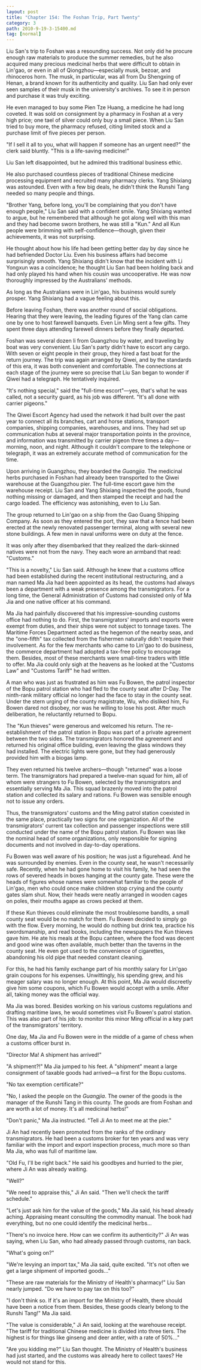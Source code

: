 ```yaml
---
layout: post
title: "Chapter 154: The Foshan Trip, Part Twenty"
category: 3
path: 2010-9-19-3-15400.md
tag: [normal]
---
```


Liu San's trip to Foshan was a resounding success. Not only did he procure enough raw materials to produce the summer remedies, but he also acquired many precious medicinal herbs that were difficult to obtain in Lin'gao, or even in all of Qiongzhou—especially musk, bezoar, and rhinoceros horn. The musk, in particular, was all from Du Shengxing of Henan, a brand known for its authenticity and quality. Liu San had only ever seen samples of their musk in the university's archives. To see it in person and purchase it was truly exciting.

He even managed to buy some Pien Tze Huang, a medicine he had long coveted. It was sold on consignment by a pharmacy in Foshan at a very high price; one tael of silver could only buy a small piece. When Liu San tried to buy more, the pharmacy refused, citing limited stock and a purchase limit of five pieces per person.

"If I sell it all to you, what will happen if someone has an urgent need?" the clerk said bluntly. "This is a life-saving medicine!"

Liu San left disappointed, but he admired this traditional business ethic.

He also purchased countless pieces of traditional Chinese medicine processing equipment and recruited many pharmacy clerks. Yang Shixiang was astounded. Even with a few big deals, he didn't think the Runshi Tang needed so many people and things.

"Brother Yang, before long, you'll be complaining that you don't have enough people," Liu San said with a confident smile. Yang Shixiang wanted to argue, but he remembered that although he got along well with this man and they had become sworn brothers, he was still a "Kun." And all Kun people were brimming with self-confidence—though, given their achievements, it was not surprising.

He thought about how his life had been getting better day by day since he had befriended Doctor Liu. Even his business affairs had become surprisingly smooth. Yang Shixiang didn't know that the incident with Li Yongxun was a coincidence; he thought Liu San had been holding back and had only played his hand when his cousin was uncooperative. He was now thoroughly impressed by the Australians' methods.

As long as the Australians were in Lin'gao, his business would surely prosper. Yang Shixiang had a vague feeling about this.

Before leaving Foshan, there was another round of social obligations. Hearing that they were leaving, the leading figures of the Yang clan came one by one to host farewell banquets. Even Lin Ming sent a few gifts. They spent three days attending farewell dinners before they finally departed.

Foshan was several dozen li from Guangzhou by water, and traveling by boat was very convenient. Liu San's party didn't have to escort any cargo. With seven or eight people in their group, they hired a fast boat for the return journey. The trip was again arranged by Qiwei, and by the standards of this era, it was both convenient and comfortable. The connections at each stage of the journey were so precise that Liu San began to wonder if Qiwei had a telegraph. He tentatively inquired.

"It's nothing special," said the "full-time escort"—yes, that's what he was called, not a security guard, as his job was different. "It's all done with carrier pigeons."

The Qiwei Escort Agency had used the network it had built over the past year to connect all its branches, cart and horse stations, transport companies, shipping companies, warehouses, and inns. They had set up communication hubs at several major transportation points in the province, and information was transmitted by carrier pigeon three times a day—morning, noon, and night. Although it couldn't compare to the telephone or telegraph, it was an extremely accurate method of communication for the time.

Upon arriving in Guangzhou, they boarded the *Guangjia*. The medicinal herbs purchased in Foshan had already been transported to the Qiwei warehouse at the Guangzhou pier. The full-time escort gave him the warehouse receipt. Liu San and Yang Shixiang inspected the goods, found nothing missing or damaged, and then stamped the receipt and had the cargo loaded. The efficiency was astonishing, even to Liu San.

The group returned to Lin'gao on a ship from the Gao Guang Shipping Company. As soon as they entered the port, they saw that a fence had been erected at the newly renovated passenger terminal, along with several new stone buildings. A few men in naval uniforms were on duty at the fence.

It was only after they disembarked that they realized the dark-skinned natives were not from the navy. They each wore an armband that read: "Customs."

"This is a novelty," Liu San said. Although he knew that a customs office had been established during the recent institutional restructuring, and a man named Ma Jia had been appointed as its head, the customs had always been a department with a weak presence among the transmigrators. For a long time, the General Administration of Customs had consisted only of Ma Jia and one native officer at his command.

Ma Jia had painfully discovered that his impressive-sounding customs office had nothing to do. First, the transmigrators' imports and exports were exempt from duties, and their ships were not subject to tonnage taxes. The Maritime Forces Department acted as the hegemon of the nearby seas, and the "one-fifth" tax collected from the fishermen naturally didn't require their involvement. As for the few merchants who came to Lin'gao to do business, the commerce department had adopted a tax-free policy to encourage them. Besides, most of these merchants were small-time traders with little to offer. Ma Jia could only sigh at the heavens as he looked at the "Customs Law" and "Customs Tariff" he had written.

A man who was just as frustrated as him was Fu Bowen, the patrol inspector of the Bopu patrol station who had fled to the county seat after D-Day. The ninth-rank military official no longer had the face to stay in the county seat. Under the stern urging of the county magistrate, Wu, who disliked him, Fu Bowen dared not disobey, nor was he willing to lose his post. After much deliberation, he reluctantly returned to Bopu.

The "Kun thieves" were generous and welcomed his return. The re-establishment of the patrol station in Bopu was part of a private agreement between the two sides. The transmigrators honored the agreement and returned his original office building, even leaving the glass windows they had installed. The electric lights were gone, but they had generously provided him with a biogas lamp.

They even returned his twelve archers—though "returned" was a loose term. The transmigrators had prepared a twelve-man squad for him, all of whom were strangers to Fu Bowen, selected by the transmigrators and essentially serving Ma Jia. This squad brazenly moved into the patrol station and collected its salary and rations. Fu Bowen was sensible enough not to issue any orders.

Thus, the transmigrators' customs and the Ming patrol station coexisted in the same place, practically two signs for one organization. All of the transmigrators' current tax collection and passenger inspections were still conducted under the name of the Bopu patrol station. Fu Bowen was like the nominal head of some organizations, only responsible for signing documents and not involved in day-to-day operations.

Fu Bowen was well aware of his position; he was just a figurehead. And he was surrounded by enemies. Even in the county seat, he wasn't necessarily safe. Recently, when he had gone home to visit his family, he had seen the rows of severed heads in boxes hanging at the county gate. These were the heads of figures whose names were somewhat familiar to the people of Lin'gao, men who could once make children stop crying and the county gates slam shut. Now, their heads were neatly arranged in wooden cages on poles, their mouths agape as crows pecked at them.

If these Kun thieves could eliminate the most troublesome bandits, a small county seat would be no match for them. Fu Bowen decided to simply go with the flow. Every morning, he would do nothing but drink tea, practice his swordsmanship, and read books, including the newspapers the Kun thieves gave him. He ate his meals at the Bopu canteen, where the food was decent and good wine was often available, much better than the taverns in the county seat. He even got used to the convenience of cigarettes, abandoning his old pipe that needed constant cleaning.

For this, he had his family exchange part of his monthly salary for Lin'gao grain coupons for his expenses. Unwittingly, his spending grew, and his meager salary was no longer enough. At this point, Ma Jia would discreetly give him some coupons, which Fu Bowen would accept with a smile. After all, taking money was the official way.

Ma Jia was bored. Besides working on his various customs regulations and drafting maritime laws, he would sometimes visit Fu Bowen's patrol station. This was also part of his job: to monitor this minor Ming official in a key part of the transmigrators' territory.

One day, Ma Jia and Fu Bowen were in the middle of a game of chess when a customs officer burst in.

"Director Ma! A shipment has arrived!"

"A shipment?!" Ma Jia jumped to his feet. A "shipment" meant a large consignment of taxable goods had arrived—a first for the Bopu customs.

"No tax exemption certificate?"

"No, I asked the people on the *Guangjia*. The owner of the goods is the manager of the Runshi Tang in this county. The goods are from Foshan and are worth a lot of money. It's all medicinal herbs!"

"Don't panic," Ma Jia instructed. "Tell Ji An to meet me at the pier."

Ji An had recently been promoted from the ranks of the ordinary transmigrators. He had been a customs broker for ten years and was very familiar with the import and export inspection process, much more so than Ma Jia, who was full of maritime law.

"Old Fu, I'll be right back." He said his goodbyes and hurried to the pier, where Ji An was already waiting.

"Well?"

"We need to appraise this," Ji An said. "Then we'll check the tariff schedule."

"Let's just ask him for the value of the goods," Ma Jia said, his head already aching. Appraising meant consulting the commodity manual. The book had everything, but no one could identify the medicinal herbs...

"There's no invoice here. How can we confirm its authenticity?" Ji An was saying, when Liu San, who had already passed through customs, ran back.

"What's going on?"

"We're levying an import tax," Ma Jia said, quite excited. "It's not often we get a large shipment of imported goods..."

"These are raw materials for the Ministry of Health's pharmacy!" Liu San nearly jumped. "Do we have to pay tax on this too?"

"I don't think so. If it's an import for the Ministry of Health, there should have been a notice from them. Besides, these goods clearly belong to the Runshi Tang!" Ma Jia said.

"The value is considerable," Ji An said, looking at the warehouse receipt. "The tariff for traditional Chinese medicine is divided into three tiers. The highest is for things like ginseng and deer antler, with a rate of 50%..."

"Are you kidding me?" Liu San thought. The Ministry of Health's business had just started, and the customs was already here to collect taxes? He would not stand for this.